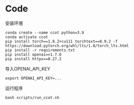 # Code

安装环境

```
conda create --name ccot python=3.9
conda activate ccot
pip install torch==1.8.2+cu111 torchtext==0.9.2 -f https://download.pytorch.org/whl/lts/1.8/torch_lts.html
pip install -r requirements.txt
pip install openai==1.7.0
pip install httpx==0.27.2
```

导入OPENAI_API_KEY

```
export OPENAI_API_KEY=...
```

运行程序

```
bash scripts/run_ccot.sh
```